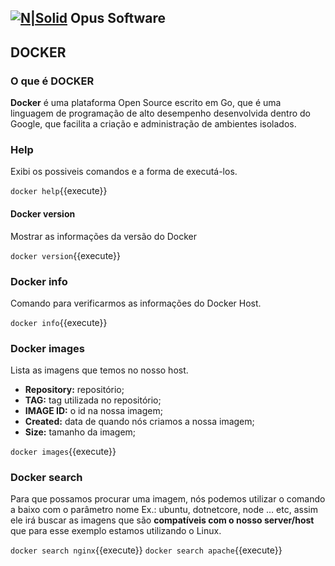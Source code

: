 ## [![N|Solid](https://www.opus-software.com.br/wp-content/uploads/2019/01/opus_logo.png)](https://www.opus-software.com.br) **Opus Software**

## DOCKER

### O que é DOCKER

**Docker** é uma plataforma Open Source escrito em Go, que é uma linguagem de programação de alto desempenho desenvolvida dentro do Google, que facilita a criação e administração de ambientes isolados.

### Help
Exibi os possiveis comandos e a forma de executá-los.

`docker help`{{execute}}

#### Docker version
Mostrar as informações da versão do Docker

`docker version`{{execute}}

### Docker info

Comando para verificarmos as informações do Docker Host.

`docker info`{{execute}}

### Docker images

Lista as imagens que temos no nosso host.
- **Repository:** repositório;
- **TAG:** tag utilizada no repositório;
- **IMAGE ID:** o id na nossa imagem;
- **Created:** data de quando nós criamos a nossa imagem;
- **Size:** tamanho da imagem;

`docker images`{{execute}}

### Docker search

Para que possamos procurar uma imagem, nós podemos utilizar o comando a baixo com o parâmetro nome Ex.: ubuntu, dotnetcore, node … etc, assim ele irá buscar as imagens que são **compatíveis com o nosso server/host** que para esse exemplo estamos utilizando o Linux.

`docker search nginx`{{execute}}
`docker search apache`{{execute}}
